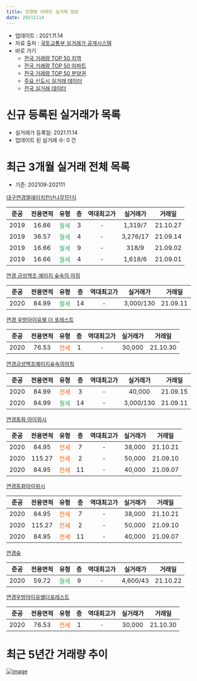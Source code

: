 ```yaml
---
title: 연경동 아파트 실거래 정보
date: 20211114
---
```


* 업데이트 : 2021.11.14
* 자료 출처 : [국토교통부 실거래가 공개시스템](http://rt.molit.go.kr)
* 바로 가기
    * [전국 거래량 TOP 50 지역](https://apt-info.github.io/apt-trade-info/tr)
    * [전국 거래량 TOP 50 아파트](https://apt-info.github.io/apt-trade-info/ta)
    * [전국 거래량 TOP 50 분양권](https://apt-info.github.io/apt-trade-info/tb)
    * [주요 신도시 실거래 데이터](https://apt-info.github.io/apt-trade-info/newtown)
    * [전국 실거래 데이터](https://apt-info.github.io/apt-trade-info/all)



<script async src="https://pagead2.googlesyndication.com/pagead/js/adsbygoogle.js"></script>
<!-- 기본광고 -->
<ins class="adsbygoogle"
     style="display:block"
     data-ad-client="ca-pub-1142216861245946"
     data-ad-slot="4805727019"
     data-ad-format="auto"
     data-full-width-responsive="true"></ins>
<script>
     (adsbygoogle = window.adsbygoogle || []).push({});
</script>


# 신규 등록된 실거래가 목록

* 실거래가 등록일: 2021.11.14
* 업데이트 된 실거래 수: 0 건




<script async src="https://pagead2.googlesyndication.com/pagead/js/adsbygoogle.js"></script>
<!-- 기본광고 -->
<ins class="adsbygoogle"
     style="display:block"
     data-ad-client="ca-pub-1142216861245946"
     data-ad-slot="4805727019"
     data-ad-format="auto"
     data-full-width-responsive="true"></ins>
<script>
     (adsbygoogle = window.adsbygoogle || []).push({});
</script>


# 최근 3개월 실거래 전체 목록
* 기준: 202109-202111


[대구연경엘에이치천년나무1단지](https://search.naver.com/search.naver?query=%EB%8C%80%EA%B5%AC%EC%97%B0%EA%B2%BD%EC%97%98%EC%97%90%EC%9D%B4%EC%B9%98%EC%B2%9C%EB%85%84%EB%82%98%EB%AC%B41%EB%8B%A8%EC%A7%80)

|준공|전용면적|유형|층|역대최고가|실거래가|거래일|
|:---:|:---:|:---:|:---:|:---:|:---:|:---:|
|2019|16.66|<span style="color:#34A853">월세</span>|3|<span style="color:#444444">-</span>|1,319/7|21.10.27|
|2019|36.57|<span style="color:#34A853">월세</span>|4|<span style="color:#444444">-</span>|3,276/17|21.09.14|
|2019|16.66|<span style="color:#34A853">월세</span>|9|<span style="color:#444444">-</span>|318/9|21.09.02|
|2019|16.66|<span style="color:#34A853">월세</span>|4|<span style="color:#444444">-</span>|1,618/6|21.09.01|

[연경 금성백조 예미지 숲속의 아침](https://search.naver.com/search.naver?query=%EC%97%B0%EA%B2%BD+%EA%B8%88%EC%84%B1%EB%B0%B1%EC%A1%B0+%EC%98%88%EB%AF%B8%EC%A7%80+%EC%88%B2%EC%86%8D%EC%9D%98+%EC%95%84%EC%B9%A8)

|준공|전용면적|유형|층|역대최고가|실거래가|거래일|
|:---:|:---:|:---:|:---:|:---:|:---:|:---:|
|2020|84.99|<span style="color:#34A853">월세</span>|14|<span style="color:#444444">-</span>|3,000/130|21.09.11|

[연경 우방아이유쉘 더 포레스트](https://search.naver.com/search.naver?query=%EC%97%B0%EA%B2%BD+%EC%9A%B0%EB%B0%A9%EC%95%84%EC%9D%B4%EC%9C%A0%EC%89%98+%EB%8D%94+%ED%8F%AC%EB%A0%88%EC%8A%A4%ED%8A%B8)

|준공|전용면적|유형|층|역대최고가|실거래가|거래일|
|:---:|:---:|:---:|:---:|:---:|:---:|:---:|
|2020|76.53|<span style="color:#FF5A00">전세</span>|1|<span style="color:#444444">-</span>|30,000|21.10.30|

[연경금성백조예미지숲속의아침](https://search.naver.com/search.naver?query=%EC%97%B0%EA%B2%BD%EA%B8%88%EC%84%B1%EB%B0%B1%EC%A1%B0%EC%98%88%EB%AF%B8%EC%A7%80%EC%88%B2%EC%86%8D%EC%9D%98%EC%95%84%EC%B9%A8)

|준공|전용면적|유형|층|역대최고가|실거래가|거래일|
|:---:|:---:|:---:|:---:|:---:|:---:|:---:|
|2020|84.99|<span style="color:#FF5A00">전세</span>|3|<span style="color:#444444">-</span>|40,000|21.09.15|
|2020|84.99|<span style="color:#34A853">월세</span>|14|<span style="color:#444444">-</span>|3,000/130|21.09.11|

[연경동화 아이위시](https://search.naver.com/search.naver?query=%EC%97%B0%EA%B2%BD%EB%8F%99%ED%99%94+%EC%95%84%EC%9D%B4%EC%9C%84%EC%8B%9C)

|준공|전용면적|유형|층|역대최고가|실거래가|거래일|
|:---:|:---:|:---:|:---:|:---:|:---:|:---:|
|2020|84.95|<span style="color:#FF5A00">전세</span>|7|<span style="color:#444444">-</span>|38,000|21.10.21|
|2020|115.27|<span style="color:#FF5A00">전세</span>|2|<span style="color:#444444">-</span>|50,000|21.09.10|
|2020|84.95|<span style="color:#FF5A00">전세</span>|11|<span style="color:#444444">-</span>|40,000|21.09.07|

[연경동화아이위시](https://search.naver.com/search.naver?query=%EC%97%B0%EA%B2%BD%EB%8F%99%ED%99%94%EC%95%84%EC%9D%B4%EC%9C%84%EC%8B%9C)

|준공|전용면적|유형|층|역대최고가|실거래가|거래일|
|:---:|:---:|:---:|:---:|:---:|:---:|:---:|
|2020|84.95|<span style="color:#FF5A00">전세</span>|7|<span style="color:#444444">-</span>|38,000|21.10.21|
|2020|115.27|<span style="color:#FF5A00">전세</span>|2|<span style="color:#444444">-</span>|50,000|21.09.10|
|2020|84.95|<span style="color:#FF5A00">전세</span>|11|<span style="color:#444444">-</span>|40,000|21.09.07|

[연경숲](https://search.naver.com/search.naver?query=%EC%97%B0%EA%B2%BD%EC%88%B2)

|준공|전용면적|유형|층|역대최고가|실거래가|거래일|
|:---:|:---:|:---:|:---:|:---:|:---:|:---:|
|2020|59.72|<span style="color:#34A853">월세</span>|9|<span style="color:#444444">-</span>|4,600/43|21.10.22|

[연경우방아이유쉘더포레스트](https://search.naver.com/search.naver?query=%EC%97%B0%EA%B2%BD%EC%9A%B0%EB%B0%A9%EC%95%84%EC%9D%B4%EC%9C%A0%EC%89%98%EB%8D%94%ED%8F%AC%EB%A0%88%EC%8A%A4%ED%8A%B8)

|준공|전용면적|유형|층|역대최고가|실거래가|거래일|
|:---:|:---:|:---:|:---:|:---:|:---:|:---:|
|2020|76.53|<span style="color:#FF5A00">전세</span>|1|<span style="color:#444444">-</span>|30,000|21.10.30|



<script async src="https://pagead2.googlesyndication.com/pagead/js/adsbygoogle.js"></script>
<!-- 기본광고 -->
<ins class="adsbygoogle"
     style="display:block"
     data-ad-client="ca-pub-1142216861245946"
     data-ad-slot="4805727019"
     data-ad-format="auto"
     data-full-width-responsive="true"></ins>
<script>
     (adsbygoogle = window.adsbygoogle || []).push({});
</script>


# 최근 5년간 거래량 추이


<div style="width:100%;">
    <canvas id="deal_progress" height="200"></canvas>
</div>

<script>
new Chart(document.getElementById("deal_progress"), {
    type: 'line',
    data: {
        labels: ['18.09','19.01','19.02','19.03','19.04','19.05','19.06','19.07','19.08','19.09','19.10','19.11','19.12','20.01','20.02','20.03','20.04','20.05','20.06','20.07','20.08','20.09','20.10','20.11','20.12','21.01','21.02','21.03','21.04','21.05','21.06','21.07','21.08','21.09','21.10'],
        datasets: [{
            label: '매매/분양권',
            data: [1,40,13,11,11,44,78,54,40,29,41,58,68,74,91,81,63,90,94,65,45,19,6,6,0,0,4,0,1,2,0,0,1,0,0],
            borderColor: "rgba(66, 133, 243, 1)",
            backgroundColor: "rgba(66, 133, 243, 0.05)",
            borderWidth: 1,
            pointRadius: 0,
            fill: false,
            lineTension: 0
        },{
            label: '전/월세',
            data: [0,0,0,0,1,5,0,0,0,0,0,1,7,1,3,10,13,72,93,25,21,10,4,25,7,6,7,2,2,1,2,1,5,10,6],
            borderColor: "rgba(255, 90, 0, 1)",
            backgroundColor: "rgba(255, 90, 0, 0.05)",
            borderWidth: 1,
            pointRadius: 0,
            fill: false,
            lineTension: 0
        },{
            label: '합계',
            data: [1,40,13,11,12,49,78,54,40,29,41,59,75,75,94,91,76,162,187,90,66,29,10,31,7,6,11,2,3,3,2,1,6,10,6],
            borderColor: "rgba(0, 0, 0, 1)",
            backgroundColor: "rgba(0, 0, 0, 0.03)",
            borderWidth: 0.1,
            pointRadius: 0,
            fill: true,
            lineTension: 0
        }
        ]
    },
    options: {
        responsive: true,
        title: {
            display: false
        },
        tooltips: {
            mode: 'index',
            intersect: false
        },
        hover: {
            mode: 'nearest',
            intersect: true
        },
        scales: {
            xAxes: [{
                display: true,
                scaleLabel: {
                    display: true,
                    labelString: '년/월'
                }
            }],
            yAxes: [{
                display: true,
                ticks: {
                    suggestedMin: 0,
                },
                scaleLabel: {
                    display: true,
                    labelString: '실거래 수'
                }
            }]
        }
    }
});

</script>


[![image](https://apt-info.github.io/images/2020-01-03-apt-trade-info/1024x500.png)](https://play.google.com/store/apps/details?id=com.aptinfo.apttradeinfo)

